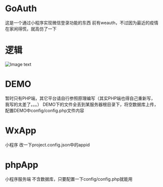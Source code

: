 # GoAuth
这是一个通过小程序实现微信登录功能的东西
前有weauth，不过因为最近的疫情在家闲得慌，就高仿了一下

# 逻辑
![Image text]()

# DEMO
暂时只有PHP端，其它平台请自行参照原理编写（其实PHP端也得自己重新写，我写的太差了。。。）
DEMO下的文件全丢到某服务器根目录下，将空数据库上传，配置DEMO中config/config.php文件内容

# WxApp
小程序
改一下project.config.json中的appid

# phpApp
小程序服务端
不含数据库，只要配置一下config/config.php就能用

